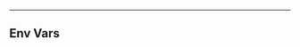 <!-- Space: ZshSlack -->
<!-- Parent: Project -->
<!-- Title: Env Vars -->

<!-- Label: ZshSlack -->
<!-- Label: Project -->
<!-- Label: Env Vars -->
<!-- Include: docs/disclaimer.md -->
<!-- Include: ac:toc -->

---

## Env Vars
